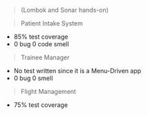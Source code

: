 >(Lombok and Sonar hands-on)

>Patient Intake System 
* 85% test coverage
* 0 bug 0 code smell

>Trainee Manager
* No test written since it is a Menu-Driven app
* 0 bug 0 smell

>Flight Management 
* 75% test coverage